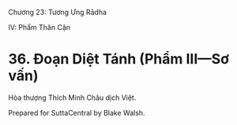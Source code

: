  

Chương 23: Tương Ưng Rādha

IV: Phẩm Thân Cận

# 36\. Ðoạn Diệt Tánh (Phẩm III—Sơ vấn)

Hòa thượng Thích Minh Châu dịch Việt.

Prepared for SuttaCentral by Blake Walsh.